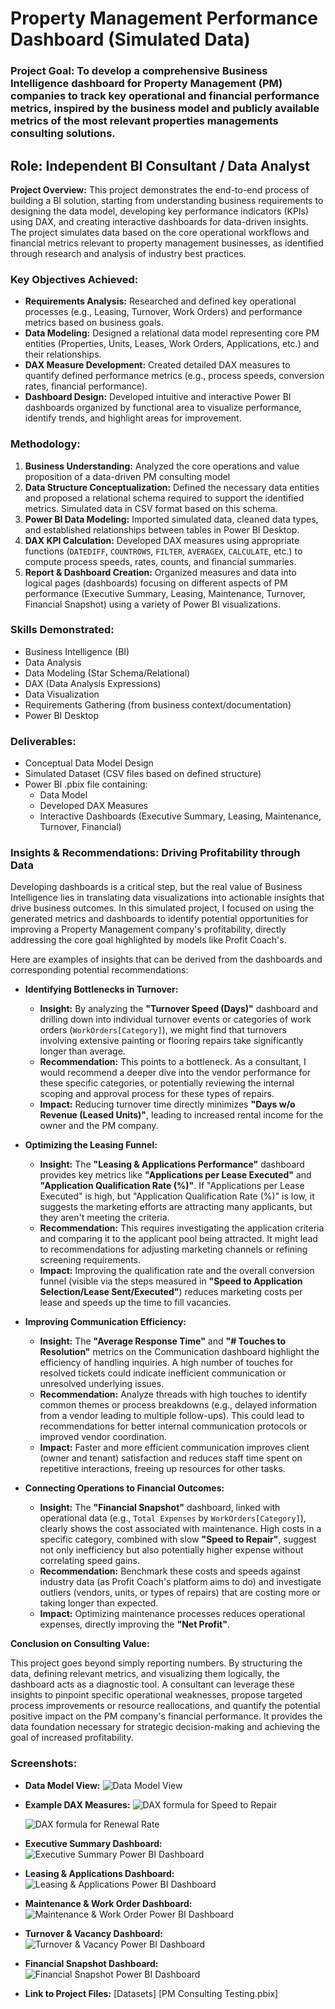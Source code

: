# Property Management Performance Dashboard (Simulated Data)

### **Project Goal:** To develop a comprehensive Business Intelligence dashboard for Property Management (PM) companies to track key operational and financial performance metrics, inspired by the business model and publicly available metrics of the most relevant properties managements consulting solutions.

## **Role:** Independent BI Consultant / Data Analyst

**Project Overview:**
This project demonstrates the end-to-end process of building a BI solution, starting from understanding business requirements to designing the data model, developing key performance indicators (KPIs) using DAX, and creating interactive dashboards for data-driven insights. The project simulates data based on the core operational workflows and financial metrics relevant to property management businesses, as identified through research and analysis of industry best practices.

### **Key Objectives Achieved:**

*   **Requirements Analysis:** Researched and defined key operational processes (e.g., Leasing, Turnover, Work Orders) and performance metrics based on business goals.
*   **Data Modeling:** Designed a relational data model representing core PM entities (Properties, Units, Leases, Work Orders, Applications, etc.) and their relationships.
*   **DAX Measure Development:** Created detailed DAX measures to quantify defined performance metrics (e.g., process speeds, conversion rates, financial performance).
*   **Dashboard Design:** Developed intuitive and interactive Power BI dashboards organized by functional area to visualize performance, identify trends, and highlight areas for improvement.

### **Methodology:**

1.  **Business Understanding:** Analyzed the core operations and value proposition of a data-driven PM consulting model
2.  **Data Structure Conceptualization:** Defined the necessary data entities and proposed a relational schema required to support the identified metrics. Simulated data in CSV format based on this schema.
3.  **Power BI Data Modeling:** Imported simulated data, cleaned data types, and established relationships between tables in Power BI Desktop.
4.  **DAX KPI Calculation:** Developed DAX measures using appropriate functions (`DATEDIFF`, `COUNTROWS`, `FILTER`, `AVERAGEX`, `CALCULATE`, etc.) to compute process speeds, rates, counts, and financial summaries.
5.  **Report & Dashboard Creation:** Organized measures and data into logical pages (dashboards) focusing on different aspects of PM performance (Executive Summary, Leasing, Maintenance, Turnover, Financial Snapshot) using a variety of Power BI visualizations.

### **Skills Demonstrated:**

*   Business Intelligence (BI)
*   Data Analysis
*   Data Modeling (Star Schema/Relational)
*   DAX (Data Analysis Expressions)
*   Data Visualization
*   Requirements Gathering (from business context/documentation)
*   Power BI Desktop

### **Deliverables:**

*   Conceptual Data Model Design
*   Simulated Dataset (CSV files based on defined structure)
*   Power BI .pbix file containing:
    *   Data Model
    *   Developed DAX Measures
    *   Interactive Dashboards (Executive Summary, Leasing, Maintenance, Turnover, Financial)
    
### Insights & Recommendations: Driving Profitability through Data

Developing dashboards is a critical step, but the real value of Business Intelligence lies in translating data visualizations into actionable insights that drive business outcomes. In this simulated project, I focused on using the generated metrics and dashboards to identify potential opportunities for improving a Property Management company's profitability, directly addressing the core goal highlighted by models like Profit Coach's.

Here are examples of insights that can be derived from the dashboards and corresponding potential recommendations:

*   **Identifying Bottlenecks in Turnover:**
    *   **Insight:** By analyzing the **"Turnover Speed (Days)"** dashboard and drilling down into individual turnover events or categories of work orders (`WorkOrders[Category]`), we might find that turnovers involving extensive painting or flooring repairs take significantly longer than average.
    *   **Recommendation:** This points to a bottleneck. As a consultant, I would recommend a deeper dive into the vendor performance for these specific categories, or potentially reviewing the internal scoping and approval process for these types of repairs.
    *   **Impact:** Reducing turnover time directly minimizes **"Days w/o Revenue (Leased Units)"**, leading to increased rental income for the owner and the PM company.

*   **Optimizing the Leasing Funnel:**
    *   **Insight:** The **"Leasing & Applications Performance"** dashboard provides key metrics like **"Applications per Lease Executed"** and **"Application Qualification Rate (%)"**. If "Applications per Lease Executed" is high, but "Application Qualification Rate (%)" is low, it suggests the marketing efforts are attracting many applicants, but they aren't meeting the criteria.
    *   **Recommendation:** This requires investigating the application criteria and comparing it to the applicant pool being attracted. It might lead to recommendations for adjusting marketing channels or refining screening requirements.
    *   **Impact:** Improving the qualification rate and the overall conversion funnel (visible via the steps measured in **"Speed to Application Selection/Lease Sent/Executed"**) reduces marketing costs per lease and speeds up the time to fill vacancies.

*   **Improving Communication Efficiency:**
    *   **Insight:** The **"Average Response Time"** and **"# Touches to Resolution"** metrics on the Communication dashboard highlight the efficiency of handling inquiries. A high number of touches for resolved tickets could indicate inefficient communication or unresolved underlying issues.
    *   **Recommendation:** Analyze threads with high touches to identify common themes or process breakdowns (e.g., delayed information from a vendor leading to multiple follow-ups). This could lead to recommendations for better internal communication protocols or improved vendor coordination.
    *   **Impact:** Faster and more efficient communication improves client (owner and tenant) satisfaction and reduces staff time spent on repetitive interactions, freeing up resources for other tasks.

*   **Connecting Operations to Financial Outcomes:**
    *   **Insight:** The **"Financial Snapshot"** dashboard, linked with operational data (e.g., `Total Expenses` by `WorkOrders[Category]`), clearly shows the cost associated with maintenance. High costs in a specific category, combined with slow **"Speed to Repair"**, suggest not only inefficiency but also potentially higher expense without correlating speed gains.
    *   **Recommendation:** Benchmark these costs and speeds against industry data (as Profit Coach's platform aims to do) and investigate outliers (vendors, units, or types of repairs) that are costing more or taking longer than expected.
    *   **Impact:** Optimizing maintenance processes reduces operational expenses, directly improving the **"Net Profit"**.

**Conclusion on Consulting Value:**

This project goes beyond simply reporting numbers. By structuring the data, defining relevant metrics, and visualizing them logically, the dashboard acts as a diagnostic tool. A consultant can leverage these insights to pinpoint specific operational weaknesses, propose targeted process improvements or resource reallocations, and quantify the potential positive impact on the PM company's financial performance. It provides the data foundation necessary for strategic decision-making and achieving the goal of increased profitability.

### **Screenshots:**

*   **Data Model View:**
   ![Data Model View](Snapshots/Relations.png)

*   **Example DAX Measures:**
    ![DAX formula for Speed to Repair](Snapshots/Speedrepair.png)

    ![DAX formula for Renewal Rate](Snapshots/Renewalrate.png)

*   **Executive Summary Dashboard:**
    ![Executive Summary Power BI Dashboard](Snapshots/Executivesummary.png)

*   **Leasing & Applications Dashboard:**
    ![Leasing & Applications Power BI Dashboard](Snapshots/Leasingandapplication.png)

*   **Maintenance & Work Order Dashboard:**
    ![Maintenance & Work Order Power BI Dashboard](Snapshots/Maintenance.png)

*   **Turnover & Vacancy Dashboard:**
    ![Turnover & Vacancy Power BI Dashboard](Snapshots/Turnover.png)

*   **Financial Snapshot Dashboard:**
    ![Financial Snapshot Power BI Dashboard](Snapshots/Financialsnapshot.png)

*   **Link to Project Files:** [Datasets] [PM Consulting Testing.pbix]
